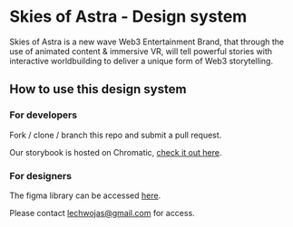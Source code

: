 # Skies of Astra - Design system

Skies of Astra is a new wave Web3 Entertainment Brand, that through the use of animated content & immersive VR, will tell powerful stories with interactive worldbuilding to deliver a unique form of Web3 storytelling.

## How to use this design system
### For developers
Fork / clone / branch this repo and submit a pull request.

Our storybook is hosted on Chromatic, [check it out here](https://main--635bcae4b8460796fdffc3dd.chromatic.com/?path=/story/styleguide--page).

### For designers
The figma library can be accessed [here](https://www.figma.com/file/zYKUfjSn9QEm2LSdUmoQAl/SOA-Design-system?node-id=0%3A1&t=KQD2pEtfSnU4ISnw-1).

Please contact lechwojas@gmail.com for access.


